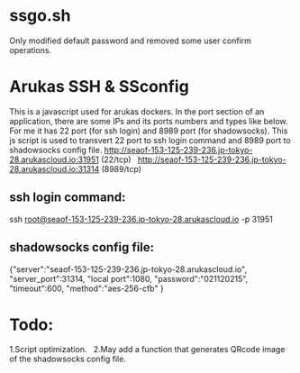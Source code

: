 # ssgo.sh
Only modified default password and removed some user confirm operations.

# Arukas SSH & SSconfig
This is a javascript used for arukas dockers.
In the port section of an application, there are some IPs and its ports numbers and types like below.
For me it has 22 port (for ssh login) and 8989 port (for shadowsocks).
This js script is used to transvert 22 port to ssh login command and 8989 port to shadowsocks config file.
http://seaof-153-125-239-236.jp-tokyo-28.arukascloud.io:31951 (22/tcp)  
http://seaof-153-125-239-236.jp-tokyo-28.arukascloud.io:31314 (8989/tcp)
## ssh login command:
ssh root@seaof-153-125-239-236.jp-tokyo-28.arukascloud.io -p 31951
## shadowsocks config file:
{"server":"seaof-153-125-239-236.jp-tokyo-28.arukascloud.io", "server_port":31314, "local port":1080, "password":"021120215", "timeout":600, "method":"aes-256-cfb" }
# Todo:
1.Script optimization.  
2.May add a function that generates QRcode image of the shadowsocks config file.  
